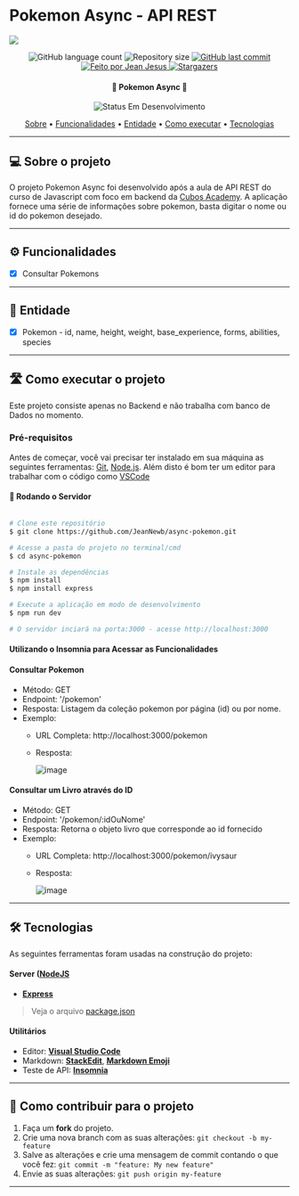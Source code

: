 # Pokemon Async - API REST
![](https://i.imgur.com/xG74tOh.png)

<p align="center">
  <img alt="GitHub language count" src="https://img.shields.io/github/languages/count/KarlaSilvaEng/biblioteca-online?color=%2304D361">

  <img alt="Repository size" src="https://img.shields.io/github/repo-size/KarlaSilvaEng/biblioteca-online">
  
  <a href="https://github.com/KarlaSilvaEng/biblioteca-online/commits/main">
    <img alt="GitHub last commit" src="https://img.shields.io/github/last-commit/KarlaSilvaEng/biblioteca-online">
  </a>
  
  <!-- <img alt="License" src="https://img.shields.io/badge/license-MIT-brightgreen"> -->
  
   <a href="https://cubos.academy/">
    <img alt="Feito por Jean Jesus" src="https://img.shields.io/badge/feito-por%Jean%20Jesus-D818A5">
   </a>
   
   <a href="https://github.com/cubos-academy/academy-template-readme-projects/stargazers">
    <img alt="Stargazers" src="https://img.shields.io/github/stars/cubos-academy/academy-template-readme-projects?style=social">
  </a>
   
<h4 align="center"> 
	🚧 Pokemon Async 🚧
</h4>

<p align="center">
	<img alt="Status Em Desenvolvimento" src="https://img.shields.io/badge/STATUS-CONCLUÍDO-green">
</p>

<p align="center">
 <a href="#-sobre-o-projeto">Sobre</a> •
 <a href="#-funcionalidades">Funcionalidades</a> •
<a href="#-entidade">Entidade</a> • 
 <a href="#-como-executar-o-projeto">Como executar</a> • 
 <a href="#-tecnologias">Tecnologias</a>
</p>

---
## 💻 Sobre o projeto

O projeto Pokemon Async foi desenvolvido após a aula de API REST do curso de Javascript com foco em backend da [Cubos Academy](https://cubos.academy/). A aplicação fornece uma série de informações sobre pokemon, basta digitar o nome ou id do pokemon desejado.

---
## ⚙ Funcionalidades

- [x] Consultar Pokemons


---
## 📘 Entidade
- [x] Pokemon 
      - id, name, height, weight, base_experience, forms, abilities, species

---
## 🛣 Como executar o projeto

Este projeto consiste apenas no Backend e não trabalha com banco de Dados no momento.

### Pré-requisitos

Antes de começar, você vai precisar ter instalado em sua máquina as seguintes ferramentas:
[Git](https://git-scm.com), [Node.js](https://nodejs.org/en/). 
Além disto é bom ter um editor para trabalhar com o código como [VSCode](https://code.visualstudio.com/)

#### 🎲 Rodando o Servidor

```bash

# Clone este repositório
$ git clone https://github.com/JeanNewb/async-pokemon.git

# Acesse a pasta do projeto no terminal/cmd
$ cd async-pokemon

# Instale as dependências
$ npm install
$ npm install express

# Execute a aplicação em modo de desenvolvimento
$ npm run dev

# O servidor inciará na porta:3000 - acesse http://localhost:3000

```

#### Utilizando o Insomnia para Acessar as Funcionalidades
#### Consultar Pokemon
- Método: GET
- Endpoint: '/pokemon'
- Resposta: Listagem da coleção pokemon por página (id) ou por nome.
- Exemplo:
  - URL Completa: http://localhost:3000/pokemon
  - Resposta:
    
    ![image](https://github.com/JeanNewb/async-pokemon/assets/59174015/cd9bfcc8-1aa5-4642-99d0-7b3b1fb57c33)


    
#### Consultar um Livro através do ID
- Método: GET
- Endpoint: '/pokemon/:idOuNome'
- Resposta: Retorna o objeto livro que corresponde ao id fornecido
- Exemplo:
  - URL Completa: http://localhost:3000/pokemon/ivysaur
  - Resposta:
    
    ![image](https://github.com/JeanNewb/async-pokemon/assets/59174015/f3c77224-791b-4512-822b-db5f62d21e25)


---
## 🛠 Tecnologias

As seguintes ferramentas foram usadas na construção do projeto:

#### [](https://github.com/JeanNewb/async-pokemon#server-nodejs--typescript)**Server**  ([NodeJS](https://nodejs.org/en/) 

-   **[Express](https://expressjs.com/)**

> Veja o arquivo  [package.json](https://github.com/JeanNewb/async-pokemon/blob/master/package.json)

#### [](https://github.com/cubos-academy/academy-template-readme-projects#utilit%C3%A1rios)**Utilitários**

-   Editor:  **[Visual Studio Code](https://code.visualstudio.com/)** 
-   Markdown:  **[StackEdit](https://stackedit.io/)**,  **[Markdown Emoji](https://gist.github.com/rxaviers/7360908)**
-   Teste de API:  **[Insomnia](https://insomnia.rest/)**
---

## 💪 Como contribuir para o projeto

1. Faça um **fork** do projeto.
2. Crie uma nova branch com as suas alterações: `git checkout -b my-feature`
3. Salve as alterações e crie uma mensagem de commit contando o que você fez: `git commit -m "feature: My new feature"`
4. Envie as suas alterações: `git push origin my-feature`

---
